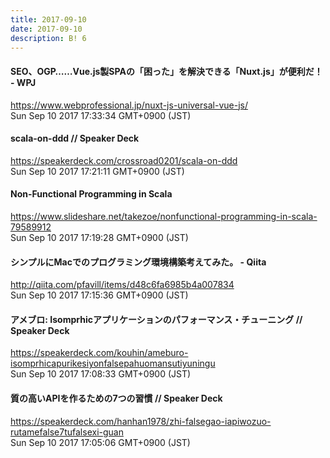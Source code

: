 ```yaml
---
title: 2017-09-10
date: 2017-09-10
description: B! 6
---
```


#### SEO、OGP……Vue.js製SPAの「困った」を解決できる「Nuxt.js」が便利だ！ - WPJ
https://www.webprofessional.jp/nuxt-js-universal-vue-js/<br>
Sun Sep 10 2017 17:33:34 GMT+0900 (JST)<br>


#### scala-on-ddd // Speaker Deck
https://speakerdeck.com/crossroad0201/scala-on-ddd<br>
Sun Sep 10 2017 17:21:11 GMT+0900 (JST)<br>


#### Non-Functional Programming in Scala
https://www.slideshare.net/takezoe/nonfunctional-programming-in-scala-79589912<br>
Sun Sep 10 2017 17:19:28 GMT+0900 (JST)<br>


#### シンプルにMacでのプログラミング環境構築考えてみた。 - Qiita
http://qiita.com/pfavill/items/d48c6fa6985b4a007834<br>
Sun Sep 10 2017 17:15:36 GMT+0900 (JST)<br>


#### アメブロ: Isomprhicアプリケーションのパフォーマンス・チューニング // Speaker Deck
https://speakerdeck.com/kouhin/ameburo-isomprhicapurikesiyonfalsepahuomansutiyuningu<br>
Sun Sep 10 2017 17:08:33 GMT+0900 (JST)<br>


#### 質の高いAPIを作るための7つの習慣 // Speaker Deck
https://speakerdeck.com/hanhan1978/zhi-falsegao-iapiwozuo-rutamefalse7tufalsexi-guan<br>
Sun Sep 10 2017 17:05:06 GMT+0900 (JST)<br>


